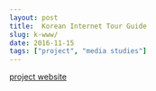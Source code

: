 ```yaml
---
layout: post
title:  Korean Internet Tour Guide
slug: k-www/
date: 2016-11-15 
tags: ["project", "media studies"]
---
```


[project website](http://k-www.kr/)